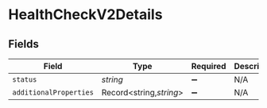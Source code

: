 # HealthCheckV2Details

## Fields

| Field                    | Type                      | Required | Description |
| ------------------------ | ------------------------- | -------- | ----------- |
| `status`               | *string*                | ➖       | N/A         |
| `additionalProperties` | Record<string,*string*> | ➖       | N/A         |
